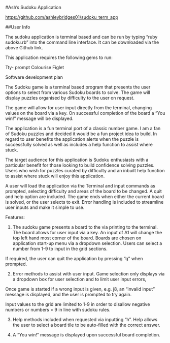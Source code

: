 #Ash’s Sudoku Application

https://github.com/ashleybridges01/sudoku_term_app


##User Info


The sudoku application is terminal based and can be run by typing “ruby sudoku.rb” into the command line interface. It can be downloaded via the above Github link.

This application requires the following gems to run:

Tty- prompt
Colourise
Figlet

Software development plan


The Sudoku game is a terminal based program that presents the user options to select from various Sudoku boards to solve. The game will display puzzles organised by difficulty to the user on request.

The game will allow for user input directly from the terminal, changing values on the board via a key. On successful completion of the board a “You win!” message will be displayed.

The application is a fun terminal port of a classic number game. I am a fan of Sudoku puzzles and decided it would be a fun project idea to build. In regard to user benefits the application alerts when the puzzle is successfully solved as well as includes a help function to assist where stuck.

The target audience for this application is Sudoku enthusiasts with a particular benefit for those looking to build confidence solving puzzles. Users who wish for puzzles curated by difficulty and an inbuilt help function to assist where stuck will enjoy this application. 

A user will load the application via the Terminal and input commands as prompted, selecting difficulty and areas of the board to be changed. A quit and help option are included. The game ends when either the current board is solved, or the user selects to exit.
Error handling is included to streamline user inputs and make it simple to use.


Features:


1)	The sudoku game presents a board to the via printing to the terminal. The board allows for user input via a key. An input of A1 will change the top left hand most corner of the board. Boards are chosen on application start-up menu via a dropdown selection. Users can select a number from 1-9 to input in the grid sections.  

If required, the user can quit the application by pressing “q” when prompted.

2)	Error methods to assist with user input. Game selection only displays via a dropdown box for user selection and to limit user input errors,

Once game is started if a wrong input is given, e.g. j8, an “invalid input” message is displayed, and the user is prompted to try again.

Input values to the grid are limited to 1-9 in order to disallow negative numbers or numbers > 9 in line with sudoku rules.

3)	Help methods included when requested via inputting “h”.  Help allows the user to select a board tile to be auto-filled with the correct answer.

4)	A “You win!” message is displayed upon successful board completion.

